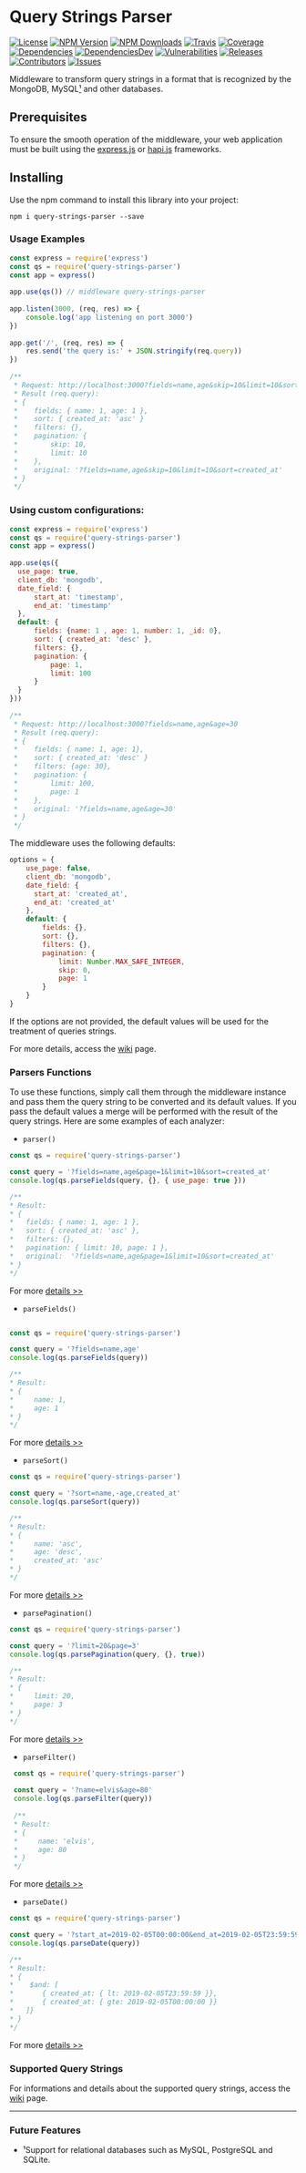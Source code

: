 
Query Strings Parser  
=========================  
[![License][license-image]][license-url] [![NPM Version][npm-image]][npm-url] [![NPM Downloads][downloads-image]][npm-url] [![Travis][travis-image]][travis-url] [![Coverage][coverage-image]][coverage-url] [![Dependencies][dependencies-image]][dependencies-url] [![DependenciesDev][dependencies-dev-image]][dependencies-dev-url] [![Vulnerabilities][known-vulnerabilities-image]][known-vulnerabilities-url]  [![Releases][releases-image]][releases-url]  [![Contributors][contributors-image]][contributors-url] [![Issues][issues-image]][issues-url]
 
Middleware to transform query strings in a format that is recognized by the MongoDB, MySQL[¹](#future-features) and other databases.  
  
## Prerequisites  
To ensure the smooth operation of the middleware, your web application must be built using the [express.js][express] or [hapi.js][hapi] frameworks.  
  
## Installing  
Use the npm command to install this library into your project:  
```shell 
npm i query-strings-parser --save  
```
  
### Usage Examples  
```js 
const express = require('express')  
const qs = require('query-strings-parser')  
const app = express()  
  
app.use(qs()) // middleware query-strings-parser  
  
app.listen(3000, (req, res) => {  
    console.log('app listening on port 3000')  
})  
  
app.get('/', (req, res) => {  
    res.send('the query is:' + JSON.stringify(req.query))  
})  
  
/**  
 * Request: http://localhost:3000?fields=name,age&skip=10&limit=10&sort=created_at  
 * Result (req.query):  
 * {  
 *    fields: { name: 1, age: 1 },  
 *    sort: { created_at: 'asc' }  
 *    filters: {},  
 *    pagination: {  
 *        skip: 10,  
 *        limit: 10  
 *    },  
 *    original: '?fields=name,age&skip=10&limit=10&sort=created_at'  
 * }  
 */  
```  
  
### Using custom configurations:  
```js 
const express = require('express')  
const qs = require('query-strings-parser')  
const app = express()  
  
app.use(qs({  
  use_page: true,  
  client_db: 'mongodb',  
  date_field: {  
      start_at: 'timestamp',  
      end_at: 'timestamp'  
  },  
  default: {  
      fields: {name: 1 , age: 1, number: 1, _id: 0},  
      sort: { created_at: 'desc' },  
      filters: {},  
      pagination: {  
          page: 1,  
          limit: 100  
      }  
  }  
}))  
  
/**  
 * Request: http://localhost:3000?fields=name,age&age=30  
 * Result (req.query):  
 * {  
 *    fields: { name: 1, age: 1},  
 *    sort: { created_at: 'desc' }  
 *    filters: {age: 30},  
 *    pagination: {  
 *        limit: 100,  
 *        page: 1  
 *    },  
 *    original: '?fields=name,age&age=30'  
 * }  
 */  
```  

The middleware uses the following defaults:  
```js  
options = {  
    use_page: false,  
    client_db: 'mongodb',  
    date_field: {  
      start_at: 'created_at',  
      end_at: 'created_at'  
    },
    default: {  
        fields: {},  
        sort: {},  
        filters: {},  
        pagination: {  
            limit: Number.MAX_SAFE_INTEGER,  
            skip: 0,  
            page: 1  
        }          
    }      
}  
```

If the options are not provided, the default values will be used for the treatment of queries strings.  
  
For more details, access the [wiki](https://github.com/nutes-uepb/query-strings-parser/wiki/2.-Usage-Examples) page.  

### Parsers Functions
To use these functions, simply call them through the middleware instance and pass them the query string to be converted and its default values. If you pass the default values ​​a merge will be performed with the result of the query strings. Here are some examples of each analyzer:

- `parser()`

```js
const qs = require('query-strings-parser')

const query = '?fields=name,age&page=1&limit=10&sort=created_at'
console.log(qs.parseFields(query, {}, { use_page: true }))

/**
* Result: 
* {
*   fields: { name: 1, age: 1 },
*   sort: { created_at: 'asc' },
*   filters: {},
*   pagination: { limit: 10, page: 1 },
*   original:  '?fields=name,age&page=1&limit=10&sort=created_at'
* }
*/
```  
For more [details >>](https://github.com/nutes-uepb/query-strings-parser/wiki/4.-Parsers#parser)

- `parseFields()`

```js

const qs = require('query-strings-parser')

const query = '?fields=name,age'
console.log(qs.parseFields(query))

/**
* Result: 
* { 
*     name: 1,
*     age: 1
* }
*/
```  
For more [details >>](https://github.com/nutes-uepb/query-strings-parser/wiki/4.-Parsers#parsefields)

- `parseSort()`

```js
const qs = require('query-strings-parser')

const query = '?sort=name,-age,created_at'
console.log(qs.parseSort(query))

/**
* Result: 
* { 
*     name: 'asc',
*     age: 'desc',
*     created_at: 'asc'
* }
*/
```
For more [details >>](https://github.com/nutes-uepb/query-strings-parser/wiki/4.-Parsers#parsesort)

- `parsePagination()`

```js
const qs = require('query-strings-parser')

const query = '?limit=20&page=3'
console.log(qs.parsePagination(query, {}, true))

/**
* Result: 
* { 
*     limit: 20,
*     page: 3 
* }
*/
```
 For more [details >>](https://github.com/nutes-uepb/query-strings-parser/wiki/4.-Parsers#parsepagination)
 
 - `parseFilter()`
              
```js
 const qs = require('query-strings-parser')
 
 const query = '?name=elvis&age=80'
 console.log(qs.parseFilter(query))
 
 /**
 * Result: 
 * { 
 *     name: 'elvis',
 *     age: 80
 * }
 */
```
For more [details >>](https://github.com/nutes-uepb/query-strings-parser/wiki/4.-Parsers#parsefilter)
 
- `parseDate()`

 ```js
 const qs = require('query-strings-parser')
 
 const query = '?start_at=2019-02-05T00:00:00&end_at=2019-02-05T23:59:59'
 console.log(qs.parseDate(query))
 
 /**
 * Result: 
 * { 
 *    $and: [
 *       { created_at: { lt: 2019-02-05T23:59:59 }},
 *       { created_at: { gte: 2019-02-05T00:00:00 }}
 *   ]}
 * }
 */
 ```
For more [details >>](https://github.com/nutes-uepb/query-strings-parser/wiki/4.-Parsers#parsedate)
 
### Supported Query Strings  
For informations and details about the supported query strings, access the [wiki](https://github.com/nutes-uepb/query-strings-parser/wiki/3.-Supported-Query-Strings) page.  

---------- 

### Future Features  
- ¹Support for relational databases such as MySQL, PostgreSQL and SQLite.


[//]: # (These are reference links used in the body of this note.)
[node.js]: <https://nodejs.org>  
[npm.js]: <https://www.npmjs.com/>  
[express]: <https://expressjs.com>  
[hapi]: <https://hapijs.com/>    
[license-image]: https://img.shields.io/badge/license-Apache%202-blue.svg
[license-url]: https://github.com/nutes-uepb/query-strings-parser/blob/master/LICENSE
[npm-image]: https://img.shields.io/npm/v/query-strings-parser.svg?color=red&logo=npm
[npm-url]: https://npmjs.org/package/query-strings-parser
[downloads-image]: https://img.shields.io/npm/dt/query-strings-parser.svg?logo=npm
[travis-image]: https://img.shields.io/travis/nutes-uepb/query-strings-parser.svg?logo=travis
[travis-url]: https://travis-ci.org/nutes-uepb/query-strings-parser
[coverage-image]: https://coveralls.io/repos/github/nutes-uepb/query-strings-parser/badge.svg
[coverage-url]: https://coveralls.io/github/nutes-uepb/query-strings-parser?branch=master
[known-vulnerabilities-image]: https://snyk.io/test/github/nutes-uepb/query-strings-parser/badge.svg?targetFile=package.json
[known-vulnerabilities-url]: https://snyk.io/test/github/nutes-uepb/query-strings-parser?targetFile=package.json
[dependencies-image]: https://david-dm.org/nutes-uepb/query-strings-parser.svg
[dependencies-url]: https://david-dm.org/nutes-uepb/query-strings-parser
[dependencies-dev-image]: https://david-dm.org/nutes-uepb/query-strings-parser/dev-status.svg
[dependencies-dev-url]: https://david-dm.org/nutes-uepb/query-strings-parser?type=dev
[releases-image]: https://img.shields.io/github/release-date/nutes-uepb/query-strings-parser.svg
[releases-url]: https://github.com/nutes-uepb/ip-allowed/releases
[contributors-image]: https://img.shields.io/github/contributors/nutes-uepb/query-strings-parser.svg?color=green
[contributors-url]: https://github.com/nutes-uepb/query-strings-parser/graphs/contributors
[issues-image]: https://img.shields.io/github/issues/nutes-uepb/query-strings-parser.svg
[issues-url]: https://github.com/nutes-uepb/query-strings-parser/issues
